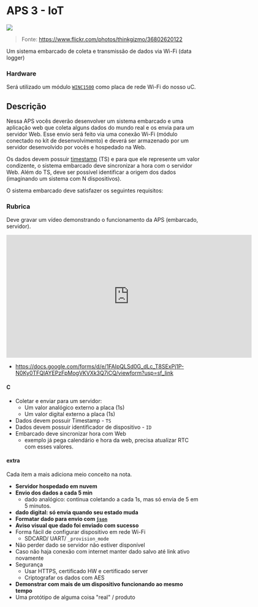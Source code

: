 # APS 3 - IoT

![](https://live.staticflickr.com/4355/36802620122_fe3ca90fca_c.jpg)

> Fonte: https://www.flickr.com/photos/thinkgizmo/36802620122

Um sistema embarcado de coleta e transmissão de dados via Wi-Fi (data logger)

### Hardware

Será utilizado um módulo [`WINC1500`](https://www.microchip.com/wwwproducts/en/ATWINC1500) como placa de rede Wi-Fi do nosso uC. 

## Descrição

Nessa APS vocês deverão desenvolver um sistema embarcado e uma aplicação web que coleta alguns dados do mundo real e os envia para um servidor Web. Esse envio será feito via uma conexão Wi-Fi (módulo conectado no kit de desenvolvimento) e deverá ser armazenado por um servidor desenvolvido por vocês e hospedado na Web.

Os dados devem possuir [timestamp](https://en.wikipedia.org/wiki/Timestamp) (TS) e para que ele represente um valor condizente, o sistema embarcado deve sincronizar a hora com o servidor Web. Além do TS, deve ser possível identificar a origem dos dados (imaginando um sistema com N dispositivos).

O sistema embarcado deve satisfazer os seguintes requisitos:

### Rubrica

Deve gravar um vídeo demonstrando o funcionamento da APS (embarcado, servidor).
 
<iframe src="https://docs.google.com/forms/d/e/1FAIpQLSd0G_dLc_T8SExPj1P-N0Ky0TFQlAYEPzFpMogVKVXk3Q7iCQ/viewform?embedded=true" width="640" height="320" frameborder="0" marginheight="0" marginwidth="0">Loading…</iframe>

- https://docs.google.com/forms/d/e/1FAIpQLSd0G_dLc_T8SExPj1P-N0Ky0TFQlAYEPzFpMogVKVXk3Q7iCQ/viewform?usp=sf_link
 
#### C

- Coletar e enviar para um servidor:
    - Um valor analógico externo a placa (1s)
    - Um valor digital externo a placa (1s)
- Dados devem possuir Timestamp - `TS`
- Dados devem possuir identificador de dispositivo - `ID`
- Embarcado deve sincronizar hora com Web
     - exemplo já pega calendário e hora da web, precisa atualizar RTC com esses valores.

#### extra

Cada item a mais adiciona meio conceito na nota.

- **Servidor hospedado em nuvem**
- **Envio dos dados a cada 5 min**
    - dado analógico: continua coletando a cada 1s, mas só envia de 5 em 5 minutos.
- **dado digital: só envia quando seu estado muda**
- **Formatar dado para envio com [`json`](https://github.com/zserge/jsmn)**
- **Aviso visual que dado foi enviado com sucesso**
- Forma fácil de configurar dispositivo em rede Wi-Fi
    - SDCARD/ UART/ `_provision_mode`
- Não perder dado se servidor não estiver disponível
- Caso não haja conexão com internet manter dado salvo até link ativo novamente
- Segurança 
    - Usar HTTPS, certificado HW e certificado server
    - Criptografar os dados com AES
- **Demonstrar com mais de um dispositivo funcionando ao mesmo tempo**
- Uma protótipo de alguma coisa "real" / produto
